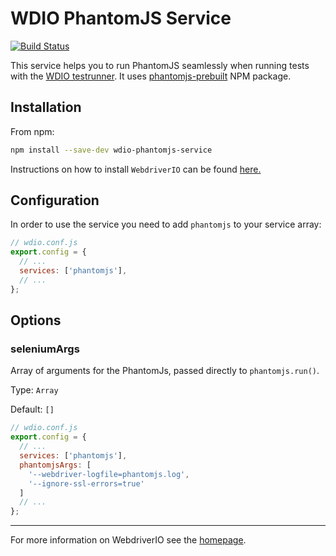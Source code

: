 # WDIO PhantomJS Service

[![Build Status][travis-image]][travis-url]

This service helps you to run PhantomJS seamlessly when running tests with the [WDIO testrunner](http://webdriver.io/guide/testrunner/gettingstarted.html). It uses [phantomjs-prebuilt](https://www.npmjs.com/package/phantomjs-prebuilt) NPM package.

## Installation

From npm:

```bash
npm install --save-dev wdio-phantomjs-service
```

Instructions on how to install `WebdriverIO` can be found [here.](http://webdriver.io/guide/getstarted/install.html)

## Configuration

In order to use the service you need to add `phantomjs` to your service array:

```js
// wdio.conf.js
export.config = {
  // ...
  services: ['phantomjs'],
  // ...
};
```

## Options

### seleniumArgs
Array of arguments for the PhantomJs, passed directly to `phantomjs.run()`.

Type: `Array`

Default: `[]`

```js
// wdio.conf.js
export.config = {
  // ...
  services: ['phantomjs'],
  phantomjsArgs: [
    '--webdriver-logfile=phantomjs.log',
    '--ignore-ssl-errors=true'
  ]
  // ...
};
```
----

For more information on WebdriverIO see the [homepage](http://webdriver.io).

[travis-image]:https://img.shields.io/travis/cognitom/wdio-phantomjs-service.svg?style=flat-square
[travis-url]:https://travis-ci.org/cognitom/wdio-phantomjs-service
